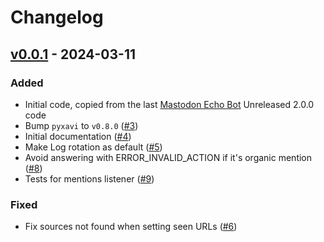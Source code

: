 # Changelog

## [v0.0.1](https://github.com/XaviArnaus/masto-feed/releases/tag/v0.0.1) - 2024-03-11

### Added

- Initial code, copied from the last [Mastodon Echo Bot](https://github.com/XaviArnaus/mastodon-echo-bot/) Unreleased 2.0.0 code
- Bump `pyxavi` to `v0.8.0` ([#3](https://github.com/XaviArnaus/masto-feed/pull/3))
- Initial documentation ([#4](https://github.com/XaviArnaus/masto-feed/pull/4))
- Make Log rotation as default ([#5](https://github.com/XaviArnaus/masto-feed/pull/5))
- Avoid answering with ERROR_INVALID_ACTION if it's organic mention ([#8](https://github.com/XaviArnaus/masto-feed/pull/8))
- Tests for mentions listener ([#9](https://github.com/XaviArnaus/masto-feed/pull/9))

### Fixed

- Fix sources not found when setting seen URLs ([#6](https://github.com/XaviArnaus/masto-feed/pull/6))
